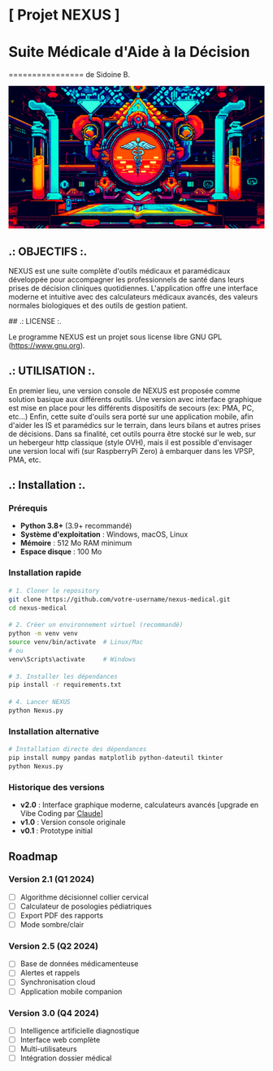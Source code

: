 # [ Projet NEXUS ]
# Suite Médicale d'Aide à la Décision
================
de Sidoine B.

![Nexus Logo](Nexus.jpg)
## .: OBJECTIFS :.

NEXUS est une suite complète d'outils médicaux et paramédicaux développée pour accompagner les professionnels de santé dans leurs prises de décision cliniques quotidiennes. L'application offre une interface moderne et intuitive avec des calculateurs médicaux avancés, des valeurs normales biologiques et des outils de gestion patient.

## .: LICENSE :.

Le programme NEXUS est un projet sous license libre GNU GPL (https://www.gnu.org).

## .: UTILISATION :.

En premier lieu, une version console de NEXUS est proposée comme solution basique aux différents outils.
Une version avec interface graphique est mise en place pour les différents dispositifs de secours (ex: PMA, PC, etc...) 
Enfin, cette suite d'ouils sera porté sur une application mobile, afin d'aider les IS et paramédics sur le terrain, dans leurs bilans et autres prises de décisions.
Dans sa finalité, cet outils pourra être stocké sur le web, sur un hebergeur http classique (style OVH), mais il est possible d'envisager une version local wifi (sur RaspberryPi Zero) à embarquer dans les VPSP, PMA, etc.


## .: Installation :.

### Prérequis

- **Python 3.8+** (3.9+ recommandé)
- **Système d'exploitation** : Windows, macOS, Linux
- **Mémoire** : 512 Mo RAM minimum
- **Espace disque** : 100 Mo

### Installation rapide

```bash
# 1. Cloner le repository
git clone https://github.com/votre-username/nexus-medical.git
cd nexus-medical

# 2. Créer un environnement virtuel (recommandé)
python -m venv venv
source venv/bin/activate  # Linux/Mac
# ou
venv\Scripts\activate     # Windows

# 3. Installer les dépendances
pip install -r requirements.txt

# 4. Lancer NEXUS
python Nexus.py
```

### Installation alternative

```bash
# Installation directe des dépendances
pip install numpy pandas matplotlib python-dateutil tkinter
python Nexus.py
```

### **Historique des versions**
- **v2.0** : Interface graphique moderne, calculateurs avancés [upgrade en Vibe Coding par [Claude](https://claude.ai/chat)]
- **v1.0** : Version console originale
- **v0.1** : Prototype initial

## Roadmap

### **Version 2.1** (Q1 2024)
- [ ] Algorithme décisionnel collier cervical
- [ ] Calculateur de posologies pédiatriques
- [ ] Export PDF des rapports
- [ ] Mode sombre/clair

### **Version 2.5** (Q2 2024)
- [ ] Base de données médicamenteuse
- [ ] Alertes et rappels
- [ ] Synchronisation cloud
- [ ] Application mobile companion

### **Version 3.0** (Q4 2024)
- [ ] Intelligence artificielle diagnostique
- [ ] Interface web complète
- [ ] Multi-utilisateurs
- [ ] Intégration dossier médical
